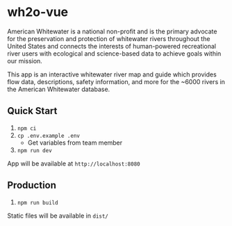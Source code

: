 # wh2o-vue

American Whitewater is a national non-profit and is the primary advocate for the preservation and protection of whitewater rivers throughout the United States and connects the interests of human-powered recreational river users with ecological and science-based data to achieve goals within our mission.

This app is an interactive whitewater river map and guide which provides flow data, descriptions, safety information, and more for the ~6000 rivers in the American Whitewater database.

## Quick Start

1. `npm ci`
2. `cp .env.example .env`
  	- Get variables from team member
3. `npm run dev`

App will be available at `http://localhost:8080`

## Production 

1. `npm run build`

Static files will be available in `dist/`

